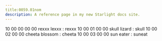 ```yaml
---
title:0059.01nom
description: A reference page in my new Starlight docs site.
---
```

10 00 00 00 00 rexxx lexxx : rexxx
10 00 01 00 00 skull lizard : skull
10 00 02 00 00 cheeta blossom : cheeta
10 00 03 00 00 sun eater : suneat
